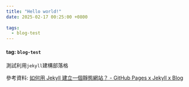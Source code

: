 ```yaml
---
title: "Hello world!"
date: 2025-02-17 00:25:00 +0800
  
tags:
  - blog-test
---
```

    
#### tag: `blog-test`
  
測試利用`jekyll`建構部落格

參考資料: [如何用 Jekyll 建立一個靜態網站？ - GitHub Pages x Jekyll x Blog](https://ktinglee.github.io/install-github-pages-blog-3/)
